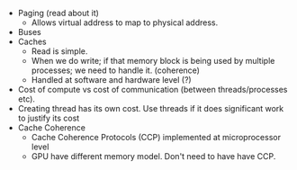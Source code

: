 * Paging (read about it)
  * Allows virtual address to map to physical address.
* Buses
* Caches
  * Read is simple.
  * When we do write; if that memory block is being used by multiple processes; we need to handle it. (coherence)
  * Handled at software and hardware level (?)
* Cost of compute vs cost of communication (between threads/processes etc).
* Creating thread has its own cost. Use threads if it does significant work to justify its cost
* Cache Coherence
  * Cache Coherence Protocols (CCP) implemented at microprocessor level
  * GPU have different memory model. Don't need to have have CCP.
